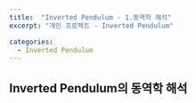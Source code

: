 ```yaml
---
title:  "Inverted Pendulum - 1.동역학 해석"
excerpt: "개인 프로젝트 - Inverted Pendulum"

categories:
  - Inverted Pendulum
---
```



## Inverted Pendulum의 동역학 해석



